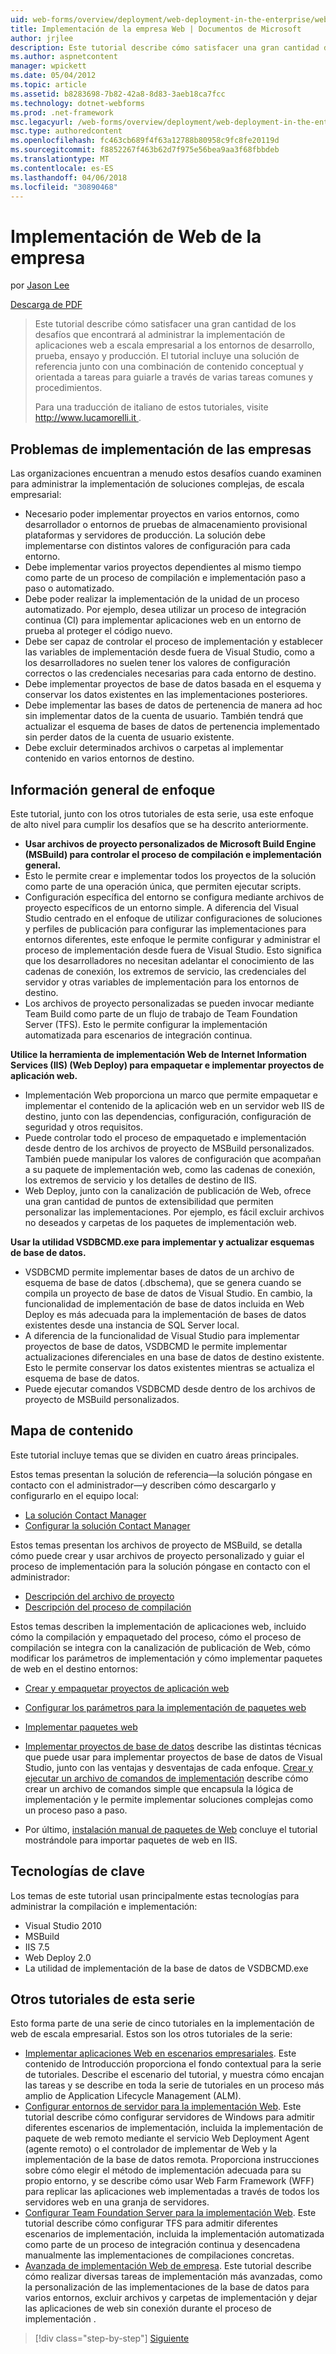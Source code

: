 ```yaml
---
uid: web-forms/overview/deployment/web-deployment-in-the-enterprise/web-deployment-in-the-enterprise
title: Implementación de la empresa Web | Documentos de Microsoft
author: jrjlee
description: Este tutorial describe cómo satisfacer una gran cantidad de los desafíos que encontrará al administrar la implementación de aplicaciones web a escala empresarial para desarrollo...
ms.author: aspnetcontent
manager: wpickett
ms.date: 05/04/2012
ms.topic: article
ms.assetid: b8283698-7b82-42a8-8d83-3aeb18ca7fcc
ms.technology: dotnet-webforms
ms.prod: .net-framework
msc.legacyurl: /web-forms/overview/deployment/web-deployment-in-the-enterprise/web-deployment-in-the-enterprise
msc.type: authoredcontent
ms.openlocfilehash: fc463cb689f4f63a12788b80958c9fc8fe20119d
ms.sourcegitcommit: f8852267f463b62d7f975e56bea9aa3f68fbbdeb
ms.translationtype: MT
ms.contentlocale: es-ES
ms.lasthandoff: 04/06/2018
ms.locfileid: "30890468"
---
```

<a name="web-deployment-in-the-enterprise"></a>Implementación de Web de la empresa
====================
por [Jason Lee](https://github.com/jrjlee)

[Descarga de PDF](https://msdnshared.blob.core.windows.net/media/MSDNBlogsFS/prod.evol.blogs.msdn.com/CommunityServer.Blogs.Components.WeblogFiles/00/00/00/63/56/8130.DeployingWebAppsInEnterpriseScenarios.pdf)

> Este tutorial describe cómo satisfacer una gran cantidad de los desafíos que encontrará al administrar la implementación de aplicaciones web a escala empresarial a los entornos de desarrollo, prueba, ensayo y producción. El tutorial incluye una solución de referencia junto con una combinación de contenido conceptual y orientada a tareas para guiarle a través de varias tareas comunes y procedimientos.
> 
> Para una traducción de italiano de estos tutoriales, visite [ http://www.lucamorelli.it ](http://www.lucamorelli.it).


## <a name="enterprise-deployment-challenges"></a>Problemas de implementación de las empresas

Las organizaciones encuentran a menudo estos desafíos cuando examinen para administrar la implementación de soluciones complejas, de escala empresarial:

- Necesario poder implementar proyectos en varios entornos, como desarrollador o entornos de pruebas de almacenamiento provisional plataformas y servidores de producción. La solución debe implementarse con distintos valores de configuración para cada entorno.
- Debe implementar varios proyectos dependientes al mismo tiempo como parte de un proceso de compilación e implementación paso a paso o automatizado.
- Debe poder realizar la implementación de la unidad de un proceso automatizado. Por ejemplo, desea utilizar un proceso de integración continua (CI) para implementar aplicaciones web en un entorno de prueba al proteger el código nuevo.
- Debe ser capaz de controlar el proceso de implementación y establecer las variables de implementación desde fuera de Visual Studio, como a los desarrolladores no suelen tener los valores de configuración correctos o las credenciales necesarias para cada entorno de destino.
- Debe implementar proyectos de base de datos basada en el esquema y conservar los datos existentes en las implementaciones posteriores.
- Debe implementar las bases de datos de pertenencia de manera ad hoc sin implementar datos de la cuenta de usuario. También tendrá que actualizar el esquema de bases de datos de pertenencia implementado sin perder datos de la cuenta de usuario existente.
- Debe excluir determinados archivos o carpetas al implementar contenido en varios entornos de destino.

## <a name="overview-of-approach"></a>Información general de enfoque

Este tutorial, junto con los otros tutoriales de esta serie, usa este enfoque de alto nivel para cumplir los desafíos que se ha descrito anteriormente.

- **Usar archivos de proyecto personalizados de Microsoft Build Engine (MSBuild) para controlar el proceso de compilación e implementación general.**
- Esto le permite crear e implementar todos los proyectos de la solución como parte de una operación única, que permiten ejecutar scripts.
- Configuración específica del entorno se configura mediante archivos de proyecto específicos de un entorno simple. A diferencia del Visual Studio centrado en el enfoque de utilizar configuraciones de soluciones y perfiles de publicación para configurar las implementaciones para entornos diferentes, este enfoque le permite configurar y administrar el proceso de implementación desde fuera de Visual Studio. Esto significa que los desarrolladores no necesitan adelantar el conocimiento de las cadenas de conexión, los extremos de servicio, las credenciales del servidor y otras variables de implementación para los entornos de destino.
- Los archivos de proyecto personalizadas se pueden invocar mediante Team Build como parte de un flujo de trabajo de Team Foundation Server (TFS). Esto le permite configurar la implementación automatizada para escenarios de integración continua.

**Utilice la herramienta de implementación Web de Internet Information Services (IIS) (Web Deploy) para empaquetar e implementar proyectos de aplicación web.**

- Implementación Web proporciona un marco que permite empaquetar e implementar el contenido de la aplicación web en un servidor web IIS de destino, junto con las dependencias, configuración, configuración de seguridad y otros requisitos.
- Puede controlar todo el proceso de empaquetado e implementación desde dentro de los archivos de proyecto de MSBuild personalizados. También puede manipular los valores de configuración que acompañan a su paquete de implementación web, como las cadenas de conexión, los extremos de servicio y los detalles de destino de IIS.
- Web Deploy, junto con la canalización de publicación de Web, ofrece una gran cantidad de puntos de extensibilidad que permiten personalizar las implementaciones. Por ejemplo, es fácil excluir archivos no deseados y carpetas de los paquetes de implementación web.

**Usar la utilidad VSDBCMD.exe para implementar y actualizar esquemas de base de datos.**

- VSDBCMD permite implementar bases de datos de un archivo de esquema de base de datos (.dbschema), que se genera cuando se compila un proyecto de base de datos de Visual Studio. En cambio, la funcionalidad de implementación de base de datos incluida en Web Deploy es más adecuada para la implementación de bases de datos existentes desde una instancia de SQL Server local.
- A diferencia de la funcionalidad de Visual Studio para implementar proyectos de base de datos, VSDBCMD le permite implementar actualizaciones diferenciales en una base de datos de destino existente. Esto le permite conservar los datos existentes mientras se actualiza el esquema de base de datos.
- Puede ejecutar comandos VSDBCMD desde dentro de los archivos de proyecto de MSBuild personalizados.

## <a name="content-map"></a>Mapa de contenido

Este tutorial incluye temas que se dividen en cuatro áreas principales.

Estos temas presentan la solución de referencia&#x2014;la solución póngase en contacto con el administrador&#x2014;y describen cómo descargarlo y configurarlo en el equipo local:

- [La solución Contact Manager](the-contact-manager-solution.md)
- [Configurar la solución Contact Manager](setting-up-the-contact-manager-solution.md)

Estos temas presentan los archivos de proyecto de MSBuild, se detalla cómo puede crear y usar archivos de proyecto personalizado y guiar el proceso de implementación para la solución póngase en contacto con el administrador:

- [Descripción del archivo de proyecto](understanding-the-project-file.md)
- [Descripción del proceso de compilación](understanding-the-build-process.md)

Estos temas describen la implementación de aplicaciones web, incluido cómo la compilación y empaquetado del proceso, cómo el proceso de compilación se integra con la canalización de publicación de Web, cómo modificar los parámetros de implementación y cómo implementar paquetes de web en el destino entornos:

- [Crear y empaquetar proyectos de aplicación web](building-and-packaging-web-application-projects.md)
- [Configurar los parámetros para la implementación de paquetes web](configuring-parameters-for-web-package-deployment.md)
- [Implementar paquetes web](deploying-web-packages.md)

- [Implementar proyectos de base de datos](deploying-database-projects.md) describe las distintas técnicas que puede usar para implementar proyectos de base de datos de Visual Studio, junto con las ventajas y desventajas de cada enfoque. [Crear y ejecutar un archivo de comandos de implementación](creating-and-running-a-deployment-command-file.md) describe cómo crear un archivo de comandos simple que encapsula la lógica de implementación y le permite implementar soluciones complejas como un proceso paso a paso.
- Por último, [instalación manual de paquetes de Web](manually-installing-web-packages.md) concluye el tutorial mostrándole para importar paquetes de web en IIS.

## <a name="key-technologies"></a>Tecnologías de clave

Los temas de este tutorial usan principalmente estas tecnologías para administrar la compilación e implementación:

- Visual Studio 2010
- MSBuild
- IIS 7.5
- Web Deploy 2.0
- La utilidad de implementación de la base de datos de VSDBCMD.exe

## <a name="other-tutorials-in-this-series"></a>Otros tutoriales de esta serie

Esto forma parte de una serie de cinco tutoriales en la implementación de web de escala empresarial. Estos son los otros tutoriales de la serie:

- [Implementar aplicaciones Web en escenarios empresariales](../deploying-web-applications-in-enterprise-scenarios/deploying-web-applications-in-enterprise-scenarios.md). Este contenido de Introducción proporciona el fondo contextual para la serie de tutoriales. Describe el escenario del tutorial, y muestra cómo encajan las tareas y se describe en toda la serie de tutoriales en un proceso más amplio de Application Lifecycle Management (ALM).
- [Configurar entornos de servidor para la implementación Web](../configuring-server-environments-for-web-deployment/configuring-server-environments-for-web-deployment.md). Este tutorial describe cómo configurar servidores de Windows para admitir diferentes escenarios de implementación, incluida la implementación de paquete de web remoto mediante el servicio Web Deployment Agent (agente remoto) o el controlador de implementar de Web y la implementación de la base de datos remota. Proporciona instrucciones sobre cómo elegir el método de implementación adecuada para su propio entorno, y se describe cómo usar Web Farm Framework (WFF) para replicar las aplicaciones web implementadas a través de todos los servidores web en una granja de servidores.
- [Configurar Team Foundation Server para la implementación Web](../configuring-team-foundation-server-for-web-deployment/configuring-team-foundation-server-for-web-deployment.md). Este tutorial describe cómo configurar TFS para admitir diferentes escenarios de implementación, incluida la implementación automatizada como parte de un proceso de integración continua y desencadena manualmente las implementaciones de compilaciones concretas.
- [Avanzada de implementación Web de empresa](../advanced-enterprise-web-deployment/advanced-enterprise-web-deployment.md). Este tutorial describe cómo realizar diversas tareas de implementación más avanzadas, como la personalización de las implementaciones de la base de datos para varios entornos, excluir archivos y carpetas de implementación y dejar las aplicaciones de web sin conexión durante el proceso de implementación .

> [!div class="step-by-step"]
> [Siguiente](the-contact-manager-solution.md)
